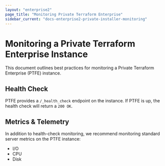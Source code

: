```yaml
---
layout: "enterprise2"
page_title: "Monitoring Private Terraform Enterprise"
sidebar_current: "docs-enterprise2-private-installer-monitoring"
---
```


# Monitoring a Private Terraform Enterprise Instance

This document outlines best practices for monitoring a Private Terraform Enterprise (PTFE) instance.

## Health Check 

PTFE provides a `/_health_check` endpoint on the instance. If PTFE is up, the health check will return a `200 OK`.

## Metrics & Telemetry

In addition to health-check monitoring, we recommend monitoring standard server metrics on the PTFE instance:

- I/O
- CPU
- Disk